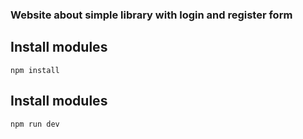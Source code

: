 ### Website about simple library with login and register form

## Install modules
```
npm install
```


## Install modules
```
npm run dev
```
